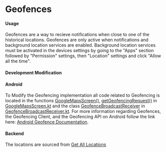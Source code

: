 # Geofences

#### Usage

Geofences are a way to recieve notifications when close to one of the historical
locations. Geofences are only active when notifications and background location
services are enabled. Background location services must be activated in the
devices settings by going to the "Apps" section followed by "Permission"
settings, then "Location" settings and click "Allow all the time".

#### Development Modification

#### Android

To Modify the Geofencing implementation all code related to Geofencing is
located in the functions
[GoogleMapsScreen()](https://github.com/CS-495-Historical-Sites/remnant/blob/docs/android-app/app/src/main/java/com/ua/historicalsitesapp/ui/components/GoogleMapsScreen.kt#L159),
[getGeofencingRequest()](https://github.com/CS-495-Historical-Sites/remnant/blob/docs/android-app/app/src/main/java/com/ua/historicalsitesapp/ui/components/GoogleMapsScreen.kt#L339)
in
[GoogleMapsScreen.kt](https://github.com/CS-495-Historical-Sites/remnant/blob/docs/android-app/app/src/main/java/com/ua/historicalsitesapp/ui/components/GoogleMapsScreen.kt)
and the class
[GeofenceBroadcastReceiver](https://github.com/CS-495-Historical-Sites/remnant/blob/docs/android-app/app/src/main/java/com/ua/historicalsitesapp/geofence/GeofenceBroadcastReceiver.kt#L20)
in
[GeofenceBroadcastReceiver.kt](https://github.com/CS-495-Historical-Sites/remnant/blob/docs/android-app/app/src/main/java/com/ua/historicalsitesapp/geofence/GeofenceBroadcastReceiver.kt).
For more information regarding Geofences, the Geofencing Client, and the
Geofencing API on Android follow the link here:
[Android Geofence Documentation](https://developer.android.com/develop/sensors-and-location/location/geofencing).

#### Backend

The locations are sourced from
[Get All Locations](/Documentation/Backend/API%20Routes/Locations/Get%20Locations/)
